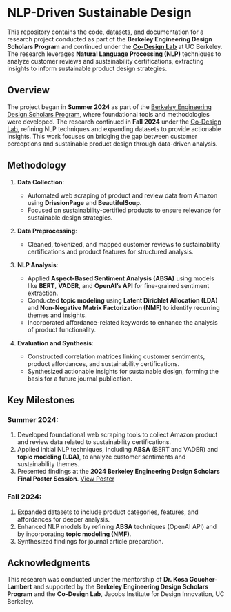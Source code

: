 # NLP-Driven Sustainable Design

This repository contains the code, datasets, and documentation for a research project conducted as part of the **Berkeley Engineering Design Scholars Program** and continued under the [**Co-Design Lab**](https://codesign.berkeley.edu/team/derrick-ng/) at UC Berkeley. The research leverages **Natural Language Processing (NLP)** techniques to analyze customer reviews and sustainability certifications, extracting insights to inform sustainable product design strategies.

## Overview

The project began in **Summer 2024** as part of the [Berkeley Engineering Design Scholars Program](https://jacobsinstitute.berkeley.edu/news/meet-the-2024-berkeley-engineering-design-scholars/), where foundational tools and methodologies were developed. The research continued in **Fall 2024** under the [Co-Design Lab](https://codesign.berkeley.edu/team/derrick-ng/), refining NLP techniques and expanding datasets to provide actionable insights. This work focuses on bridging the gap between customer perceptions and sustainable product design through data-driven analysis.

## Methodology

1. **Data Collection**:
   - Automated web scraping of product and review data from Amazon using **DrissionPage** and **BeautifulSoup**.
   - Focused on sustainability-certified products to ensure relevance for sustainable design strategies.

2. **Data Preprocessing**:
   - Cleaned, tokenized, and mapped customer reviews to sustainability certifications and product features for structured analysis.

3. **NLP Analysis**:
   - Applied **Aspect-Based Sentiment Analysis (ABSA)** using models like **BERT**, **VADER**, and **OpenAI’s API** for fine-grained sentiment extraction.
   - Conducted **topic modeling** using **Latent Dirichlet Allocation (LDA)** and **Non-Negative Matrix Factorization (NMF)** to identify recurring themes and insights.
   - Incorporated affordance-related keywords to enhance the analysis of product functionality.

4. **Evaluation and Synthesis**:
   - Constructed correlation matrices linking customer sentiments, product affordances, and sustainability certifications.
   - Synthesized actionable insights for sustainable design, forming the basis for a future journal publication.

## Key Milestones

### Summer 2024:
1. Developed foundational web scraping tools to collect Amazon product and review data related to sustainability certifications.
2. Applied initial NLP techniques, including **ABSA** (BERT and VADER) and **topic modeling (LDA)**, to analyze customer sentiments and sustainability themes.
3. Presented findings at the **2024 Berkeley Engineering Design Scholars Final Poster Session**. [View Poster](https://github.com/NGZheWee/NLP-DrivenSustainableDesign/blob/main/Summer%202024%20(Engineering%20Design%20Scholar%20Program)/NLP%20Driven%20Sustainable%20Design_Derrick.pdf)

### Fall 2024:
1. Expanded datasets to include product categories, features, and affordances for deeper analysis.
2. Enhanced NLP models by refining **ABSA** techniques (OpenAI API) and by incorporating **topic modeling (NMF)**.
3. Synthesized findings for journal article preparation.

## Acknowledgments

This research was conducted under the mentorship of **Dr. Kosa Goucher-Lambert** and supported by the **Berkeley Engineering Design Scholars Program** and the **Co-Design Lab**, Jacobs Institute for Design Innovation, UC Berkeley.
